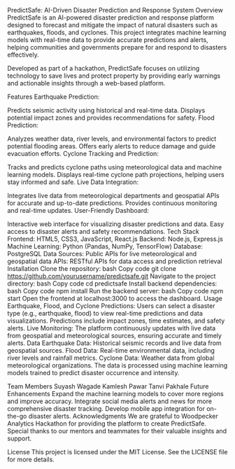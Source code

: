 PredictSafe: AI-Driven Disaster Prediction and Response System
Overview
PredictSafe is an AI-powered disaster prediction and response platform designed to forecast and mitigate the impact of natural disasters such as earthquakes, floods, and cyclones. This project integrates machine learning models with real-time data to provide accurate predictions and alerts, helping communities and governments prepare for and respond to disasters effectively.

Developed as part of a hackathon, PredictSafe focuses on utilizing technology to save lives and protect property by providing early warnings and actionable insights through a web-based platform.

Features
Earthquake Prediction:

Predicts seismic activity using historical and real-time data.
Displays potential impact zones and provides recommendations for safety.
Flood Prediction:

Analyzes weather data, river levels, and environmental factors to predict potential flooding areas.
Offers early alerts to reduce damage and guide evacuation efforts.
Cyclone Tracking and Prediction:

Tracks and predicts cyclone paths using meteorological data and machine learning models.
Displays real-time cyclone path projections, helping users stay informed and safe.
Live Data Integration:

Integrates live data from meteorological departments and geospatial APIs for accurate and up-to-date predictions.
Provides continuous monitoring and real-time updates.
User-Friendly Dashboard:

Interactive web interface for visualizing disaster predictions and data.
Easy access to disaster alerts and safety recommendations.
Tech Stack
Frontend: HTML5, CSS3, JavaScript, React.js
Backend: Node.js, Express.js
Machine Learning: Python (Pandas, NumPy, TensorFlow)
Database: PostgreSQL
Data Sources: Public APIs for live meteorological and geospatial data
APIs: RESTful APIs for data access and prediction retrieval
Installation
Clone the repository:
bash
Copy code
git clone https://github.com/yourusername/predictsafe.git
Navigate to the project directory:
bash
Copy code
cd predictsafe
Install backend dependencies:
bash
Copy code
npm install
Run the backend server:
bash
Copy code
npm start
Open the frontend at localhost:3000 to access the dashboard.
Usage
Earthquake, Flood, and Cyclone Predictions:
Users can select a disaster type (e.g., earthquake, flood) to view real-time predictions and data visualizations.
Predictions include impact zones, time estimates, and safety alerts.
Live Monitoring:
The platform continuously updates with live data from geospatial and meteorological sources, ensuring accurate and timely alerts.
Data
Earthquake Data: Historical seismic records and live data from geospatial sources.
Flood Data: Real-time environmental data, including river levels and rainfall metrics.
Cyclone Data: Weather data from global meteorological organizations.
The data is processed using machine learning models trained to predict disaster occurrence and intensity.

Team Members
Suyash Wagade
Kamlesh Pawar
Tanvi Pakhale
Future Enhancements
Expand the machine learning models to cover more regions and improve accuracy.
Integrate social media alerts and news for more comprehensive disaster tracking.
Develop mobile app integration for on-the-go disaster alerts.
Acknowledgments
We are grateful to Woodpecker Analytics Hackathon for providing the platform to create PredictSafe. Special thanks to our mentors and teammates for their valuable insights and support.

License
This project is licensed under the MIT License. See the LICENSE file for more details.
